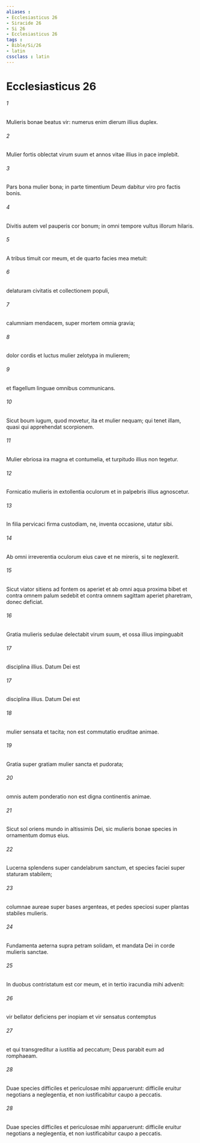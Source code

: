 ```yaml
---
aliases : 
- Ecclesiasticus 26
- Siracide 26
- Si 26
- Ecclesiasticus 26
tags : 
- Bible/Si/26
- latin
cssclass : latin
---
```


# Ecclesiasticus 26

###### 1
Mulieris bonae beatus vir: numerus enim dierum illius duplex.
###### 2
Mulier fortis oblectat virum suum et annos vitae illius in pace implebit.
###### 3
Pars bona mulier bona; in parte timentium Deum dabitur viro pro factis bonis.
###### 4
Divitis autem vel pauperis cor bonum; in omni tempore vultus illorum hilaris.
###### 5
A tribus timuit cor meum, et de quarto facies mea metuit:
###### 6
delaturam civitatis et collectionem populi,
###### 7
calumniam mendacem, super mortem omnia gravia;
###### 8
dolor cordis et luctus mulier zelotypa in mulierem;
###### 9
et flagellum linguae omnibus communicans.
###### 10
Sicut boum iugum, quod movetur, ita et mulier nequam; qui tenet illam, quasi qui apprehendat scorpionem.
###### 11
Mulier ebriosa ira magna et contumelia, et turpitudo illius non tegetur.
###### 12
Fornicatio mulieris in extollentia oculorum et in palpebris illius agnoscetur.
###### 13
In filia pervicaci firma custodiam, ne, inventa occasione, utatur sibi.
###### 14
Ab omni irreverentia oculorum eius cave et ne mireris, si te neglexerit.
###### 15
Sicut viator sitiens ad fontem os aperiet et ab omni aqua proxima bibet et contra omnem palum sedebit et contra omnem sagittam aperiet pharetram, donec deficiat.
###### 16
Gratia mulieris sedulae delectabit virum suum, et ossa illius impinguabit 
###### 17
disciplina illius. Datum Dei est 
###### 17
disciplina illius. Datum Dei est 
###### 18
mulier sensata et tacita; non est commutatio eruditae animae.
###### 19
Gratia super gratiam mulier sancta et pudorata;
###### 20
omnis autem ponderatio non est digna continentis animae.
###### 21
Sicut sol oriens mundo in altissimis Dei, sic mulieris bonae species in ornamentum domus eius.
###### 22
Lucerna splendens super candelabrum sanctum, et species faciei super staturam stabilem;
###### 23
columnae aureae super bases argenteas, et pedes speciosi super plantas stabiles mulieris.
###### 24
Fundamenta aeterna supra petram solidam, et mandata Dei in corde mulieris sanctae.
###### 25
In duobus contristatum est cor meum, et in tertio iracundia mihi advenit:
###### 26
vir bellator deficiens per inopiam et vir sensatus contemptus
###### 27
et qui transgreditur a iustitia ad peccatum; Deus parabit eum ad romphaeam.
###### 28
Duae species difficiles et periculosae mihi apparuerunt: difficile eruitur negotians a neglegentia, et non iustificabitur caupo a peccatis.
###### 28
Duae species difficiles et periculosae mihi apparuerunt: difficile eruitur negotians a neglegentia, et non iustificabitur caupo a peccatis.
